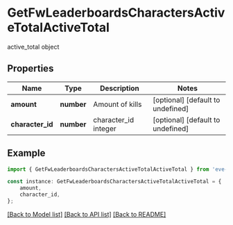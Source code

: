# GetFwLeaderboardsCharactersActiveTotalActiveTotal

active_total object

## Properties

Name | Type | Description | Notes
------------ | ------------- | ------------- | -------------
**amount** | **number** | Amount of kills | [optional] [default to undefined]
**character_id** | **number** | character_id integer | [optional] [default to undefined]

## Example

```typescript
import { GetFwLeaderboardsCharactersActiveTotalActiveTotal } from 'eve-esi-client-ts';

const instance: GetFwLeaderboardsCharactersActiveTotalActiveTotal = {
    amount,
    character_id,
};
```

[[Back to Model list]](../README.md#documentation-for-models) [[Back to API list]](../README.md#documentation-for-api-endpoints) [[Back to README]](../README.md)
